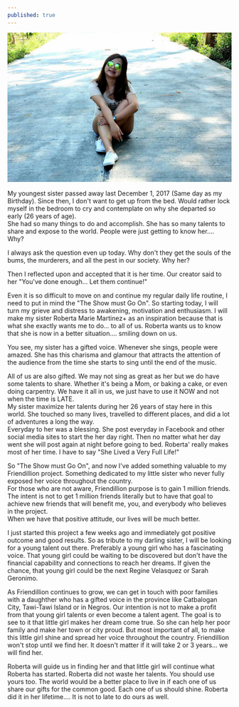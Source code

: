```yaml
---
published: true
---
```

![My Darling Sister](/images/Roberta.jpg)

My youngest sister passed away last December 1, 2017 (Same day as my Birthday). Since then, I don't want to get up from the bed. Would rather lock myself in the bedroom to cry and contemplate on why she departed so early (26 years of age).   
She had so many things to do and accomplish. She has so many talents to share and expose to the world. People were just getting to know her.... Why?

I always ask the question even up today. Why don't they get the souls of the bums, the murderers, and all the pest in our society. Why her?

Then I reflected upon and accepted that it is her time. Our creator said to her "You've done enough... Let them continue!"

Even it is so difficult to move on and continue my regular daily life routine, I need to put in mind the "The Show must Go On". So starting today, I will turn my grieve and distress to awakening, motivation and enthusiasm. I will make my sister Roberta Marie Martinez+ as an inspiration because that is what she exactly wants me to do... to all of us. Roberta wants us to know that she is now in a better situation.... smiling down on us.

You see, my sister has a gifted voice. Whenever she sings, people were amazed. She has this charisma and glamour that attracts the attention of the audience from the time she starts to sing until the end of the music.

All of us are also gifted. We may not sing as great as her but we do have some talents to share. Whether it's being a Mom, or baking a cake, or even doing carpentry. We have it all in us, we just have to use it NOW and not when the time is LATE.   
My sister maximize her talents during her 26 years of stay here in this world. She touched so many lives, travelled to different places, and did a lot of adventures a long the way.   
Everyday to her was a blessing. She post everyday in Facebook and other social media sites to start the her day right. Then no matter what her day went she will post again at night before going to bed. Roberta' really makes most of her time. I have to say "She Lived a Very Full Life!"

So "The Show must Go On", and now I've added something valuable to my Friendillion project. Something dedicated to my little sister who never fully exposed her voice throughout the country.   
For those who are not aware, Friendillion purpose is to gain 1 million friends. The intent is not to get 1 million friends literally but to have that goal to achieve new friends that will benefit me, you, and everybody who believes in the project.   
When we have that positive attitude, our lives will be much better.

I just started this project a few weeks ago and immediately got positive outcome and good results. So as tribute to my darling sister, I will be looking for a young talent out there. Preferably a young girl who has a fascinating voice. That young girl could be waiting to be discovered but don't have the financial capability and connections to reach her dreams. If given the chance, that young girl could be the next Regine Velasquez or Sarah Geronimo.   

As Friendillion continues to grow, we can get in touch with poor families with a daughther who has a gifted voice in the province like Catbalogan City, Tawi-Tawi Island or in Negros.
Our intention is not to make a profit from that young girl talents or even become a talent agent. The goal is to see to it that little girl makes her dream come true. So she can help her poor family and make her town or city proud. But most important of all, to make this little girl shine and spread her voice throughout the country. 
Friendillion won't stop until we find her. It doesn't matter if it will take 2 or 3 years... we will find her. 

Roberta will guide us in finding her and that little girl will continue what Roberta has started. 
Roberta did not waste her talents. You should use yours too. The world would be a better place to live in if each one of us share our gifts for the common good. Each one of us should shine.
Roberta did it in her lifetime.... It is not to late to do ours as well. 


